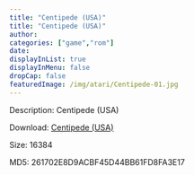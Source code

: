```yaml
---
title: "Centipede (USA)"
title: "Centipede (USA)"
author: 
categories: ["game","rom"]
date: 
displayInList: true
displayInMenu: false
dropCap: false
featuredImage: /img/atari/Centipede-01.jpg
---
```


Description: Centipede (USA)

Download: <a href="https://kknackGearCT.ctfile.com/fs/2629127-327667711" target = "_blank" rel = "nofollow" > Centipede (USA)</a>

Size: 16384

MD5: 261702E8D9ACBF45D44BB61FD8FA3E17

